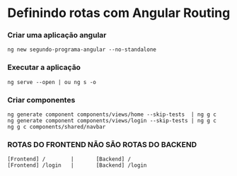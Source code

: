# Definindo rotas com Angular Routing

### Criar uma aplicação angular
    ng new segundo-programa-angular --no-standalone
    
### Executar a aplicação
    ng serve --open | ou ng s -o

### Criar componentes
    ng generate component components/views/home --skip-tests  | ng g c
    ng generate component components/views/login --skip-tests | ng g c
    ng g c components/shared/navbar

### ROTAS DO FRONTEND NÃO SÃO ROTAS DO BACKEND
    [Frontend] /        |       [Backend] /
    [Frontend] /login   |       [Backend] /login
